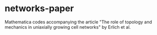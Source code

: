 # networks-paper
Mathematica codes accompanying the article "The role of topology and mechanics in uniaxially growing cell networks" by Erlich et al.
